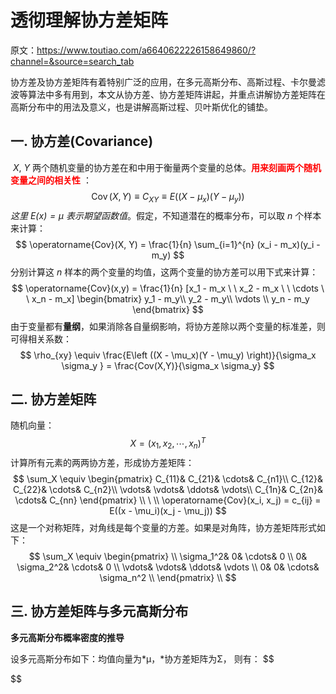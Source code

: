 # 透彻理解协方差矩阵

原文：https://www.toutiao.com/a6640622226158649860/?channel=&source=search_tab



​        协方差及协方差矩阵有着特别广泛的应用，在多元高斯分布、高斯过程、卡尔曼滤波等算法中多有用到，本文从协方差、协方差矩阵讲起，并重点讲解协方差矩阵在高斯分布中的用法及意义，也是讲解高斯过程、贝叶斯优化的铺垫。



## 一. 协方差(Covariance)

​        $X, \ Y$ 两个随机变量的协方差在和中用于衡量两个变量的总体。<font color='red'>**用来刻画两个随机变量之间的相关性** </font>：
$$
\operatorname{Cov}(X, Y) \equiv C_{XY} \equiv E((X- \mu_x)(Y - \mu_y))
$$
*这里 $E(x) = \mu$ 表示期望函数值*。假定，不知道潜在的概率分布，可以取 $n$ 个样本来计算：
$$
\operatorname{Cov}(X, Y) = \frac{1}{n} \sum_{i=1}^{n} (x_i - m_x)(y_i - m_y)
$$
分别计算这 $n$ 样本的两个变量的均值，这两个变量的协方差可以用下式来计算：
$$
\operatorname{Cov}(x,y) = \frac{1}{n} [x_1 - m_x \ \ x_2 - m_x \ \ \cdots \ \ x_n - m_x] \begin{bmatrix}
 y_1 - m_y\\
 y_2 - m_y\\
 \vdots \\
y_n - m_y
\end{bmatrix}
$$
由于变量都有**量纲**，如果消除各自量纲影响，将协方差除以两个变量的标准差，则可得相关系数：
$$
\rho_{xy} \equiv \frac{E\left ((X - \mu_x)(Y - \mu_y) \right)}{\sigma_x \sigma_y } = \frac{Cov(X,Y)}{\sigma_x \sigma_y}
$$


## 二. 协方差矩阵

随机向量：
$$
X = (x_1, x_2, \cdots , x_n)^T
$$
计算所有元素的两两协方差，形成协方差矩阵：
$$
\sum_X \equiv \begin{pmatrix}
  C_{11}&  C_{21}&  \cdots& C_{n1}\\
  C_{12}&  C_{22}&  \cdots& C_{n2}\\
  \vdots&  \vdots&  \ddots& \vdots\\
  C_{1n}&  C_{2n}&  \cdots& C_{nn}
\end{pmatrix} \\
\ \\
\operatorname{Cov}(x_i, x_j) = c_{ij} = E((x - \mu_i)(x_j - \mu_j))
$$
这是一个对称矩阵，对角线是每个变量的方差。如果是对角阵，协方差矩阵形式如下：
$$
\sum_X \equiv \begin{pmatrix} \\
\sigma_1^2& 0& \cdots& 0 \\
0& \sigma_2^2& \cdots& 0 \\
\vdots& \vdots& \ddots& \vdots \\
0& 0& \cdots& \sigma_n^2 \\
\end{pmatrix} \\
$$

## 三. 协方差矩阵与多元高斯分布

**多元高斯分布概率密度的推导**

设多元高斯分布如下：均值向量为*μ，*协方差矩阵为Σ， 则有：
$$

$$

